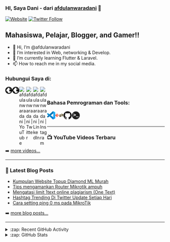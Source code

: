 ### HI, Saya Dani - dari [afdulanwaradani][website] 👋

[![Website](https://img.shields.io/website?label=afdulblog&style=for-the-badge&url=https%3A%2F%2Fdani31.eu.org)](https://afdulanwaradani.github.io)
[![Twitter Follow](https://img.shields.io/twitter/follow/afdulanwaradani?color=1DA1F2&logo=twitter&style=for-the-badge)](https://twitter.com/intent/follow?original_referer=https%3A%2F%2Fgithub.com%2Fafdulanwaradani&screen_name=afdulanwaradani)

## Mahasiswa, Pelajar, Blogger, and Gamer!!

- 👋 Hi, I’m @afdulanwaradani
- 👀 I’m interested in Web, networking & Develop.
- 🌱 I’m currently learning Flutter & Laravel.
- 📫 How to reach me in my social media.

### Hubungui Saya di:

[<img align="left" alt="dani31.eu.org" width="22px" src="https://raw.githubusercontent.com/iconic/open-iconic/master/svg/globe.svg" />][website]
[<img align="left" alt="dani31.eu.org" width="22px" src="https://raw.githubusercontent.com/iconic/open-iconic/master/svg/globe.svg" />][Git_blog]
[<img align="left" alt="afdulanwaradani | YouTube" width="22px" src="https://cdn.jsdelivr.net/npm/simple-icons@v3/icons/youtube.svg" />][youtube]
[<img align="left" alt="afdulanwaradani | Twitter" width="22px" src="https://cdn.jsdelivr.net/npm/simple-icons@v3/icons/twitter.svg" />][twitter]
[<img align="left" alt="afdulanwaradani | LinkedIn" width="22px" src="https://cdn.jsdelivr.net/npm/simple-icons@v3/icons/linkedin.svg" />][linkedin]
[<img align="left" alt="afdulanwaradani | Instagram" width="22px" src="https://cdn.jsdelivr.net/npm/simple-icons@v3/icons/instagram.svg" />][instagram]

<br />

### Bahasa Pemrograman dan Tools:

[<img align="left" alt="Visual Studio Code" width="26px" src="https://raw.githubusercontent.com/github/explore/80688e429a7d4ef2fca1e82350fe8e3517d3494d/topics/visual-studio-code/visual-studio-code.png" />][tutorial]
[<img align="left" alt="Git" width="26px" src="https://raw.githubusercontent.com/github/explore/80688e429a7d4ef2fca1e82350fe8e3517d3494d/topics/git/git.png" />][tutorial]
[<img align="left" alt="GitHub" width="26px" src="https://raw.githubusercontent.com/github/explore/78df643247d429f6cc873026c0622819ad797942/topics/github/github.png" />][tutorial]
[<img align="left" alt="Terminal" width="26px" src="https://raw.githubusercontent.com/github/explore/80688e429a7d4ef2fca1e82350fe8e3517d3494d/topics/terminal/terminal.png" />][tutorial]

<br />
<br />

---

### 📺 YouTube Videos Terbaru

<!-- YOUTUBE:START -->
<!-- YOUTUBE:END -->

➡️ [more videos...](https://www.youtube.com/channel/UCv8_S6h1sVAX310dEqRpEXQ)

---

### 📕 Latest Blog Posts

<!-- BLOG-POST-LIST:START -->
- [Kumpulan Website Topup Diamond ML Murah](https://www.dani31.eu.org/2022/02/kumpulan-website-topup-diamond-ml-murah.html)
- [Tips mengamankan Router Mikrotik ampuh](https://www.dani31.eu.org/2022/01/tips-mengamankan-router-mikrotik-ampuh.html)
- [Mengatasi limit 1text online plagiarism &lpar;One Text&rpar;](https://www.dani31.eu.org/2022/01/mengatasi-limit-1text-online-plagiarism.html)
- [Hashtag Trending Di Twitter Update Setiap Hari](https://www.dani31.eu.org/2021/12/hashtag-trending-di-twitter-update.html)
- [Cara setting ping 0 ms pada MikroTik](https://www.dani31.eu.org/2021/12/cara-setting-ping-0-ms-pada-mikrotik.html)
<!-- BLOG-POST-LIST:END -->

➡️ [more blog posts...](https://www.dani31.eu.org/)

---

<details>
  <summary>:zap: Recent GitHub Activity</summary>
  
<!--START_SECTION:activity-->
1. 🗣 Commented on [#2](https://github.com/afdulanwaradani/portfolio-sass/issues/2) in [afdulanwaradani/portfolio-sass](https://github.com/afdulanwaradani/portfolio-sass)
2. ❗️ Closed issue [#2](https://github.com/afdulanwaradani/portfolio-sass/issues/2) in [afdulanwaradani/portfolio-sass](https://github.com/afdulanwaradani/portfolio-sass)
3. ❌ Closed PR [#11](https://github.com/afdulanwaradani/free-developer-resources/pull/11) in [afdulanwaradani/free-developer-resources](https://github.com/afdulanwaradani/free-developer-resources)
4. 🗣 Commented on [#11](https://github.com/afdulanwaradani/free-developer-resources/issues/11) in [afdulanwaradani/free-developer-resources](https://github.com/afdulanwaradani/free-developer-resources)
5. 🎉 Merged PR [#10](https://github.com/afdulanwaradani/free-developer-resources/pull/10) in [afdulanwaradani/free-developer-resources](https://github.com/afdulanwaradani/free-developer-resources)
<!--END_SECTION:activity-->

</details>

<details>
  <summary>:zap: GitHub Stats</summary>

  <img align="left" alt="afdulanwaradani's GitHub Stats" src="https://github-readme-stats.afdulanwaradani.vercel.app/api?username=afdulanwaradani&show_icons=true&hide_border=true" />

</details>

[website]: https://www.dani31.eu.org
[Git_blog]: https://afdulanwaradani.github.io
[twitter]: https://twitter.com/afdulanwaradani
[youtube]: https://www.youtube.com/channel/UCv8_S6h1sVAX310dEqRpEXQ
[instagram]: https://instagram.com/afdulanwaradani
[linkedin]: https://linkedin.com/in/afdulanwaradani
[tutorial]: https://www.youtube.com/playlist?list=PLrmDjdy0UD04eocVR4FiPa66RBiy7oSMa
[raspberrypi]: https://www.youtube.com/playlist?list=PLrmDjdy0UD04nlrZHT_2HcN3fG1eGNOcI
[mikrotik]: https://www.youtube.com/playlist?list=PLrmDjdy0UD07JH-rvt8mNLGph0SAjMvN9
[blogtips]: https://www.youtube.com/playlist?list=PLrmDjdy0UD05mU7dEqCtfyLSqhyYvJnHO
[gaming]: https://www.youtube.com/playlist?list=PLrmDjdy0UD07Ptk0lyY_jOqhNemYzHiXV

